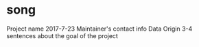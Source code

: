 # song
Project name
2017-7-23
Maintainer's contact info
Data Origin
3-4 sentences about the goal of the project
